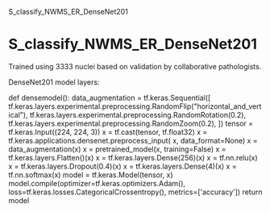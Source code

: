 S_classify_NWMS_ER_DenseNet201
# S_classify_NWMS_ER_DenseNet201

Trained using 3333 nuclei based on validation by collaborative pathologists.

DenseNet201 model layers:

def densemodel():
    data_augmentation = tf.keras.Sequential([
        tf.keras.layers.experimental.preprocessing.RandomFlip("horizontal_and_vertical"),
        tf.keras.layers.experimental.preprocessing.RandomRotation(0.2),
        tf.keras.layers.experimental.preprocessing.RandomZoom(0.2),
    ])
    tensor = tf.keras.Input((224, 224, 3))
    x = tf.cast(tensor, tf.float32)
    x = tf.keras.applications.densenet.preprocess_input(
        x, data_format=None)
    x = data_augmentation(x)
    x = pretrained_model(x, training=False)
    x = tf.keras.layers.Flatten()(x)
    x = tf.keras.layers.Dense(256)(x)
    x = tf.nn.relu(x)
    x = tf.keras.layers.Dropout(0.4)(x)
    x = tf.keras.layers.Dense(4)(x)
    x = tf.nn.softmax(x)
    model = tf.keras.Model(tensor, x)
    model.compile(optimizer=tf.keras.optimizers.Adam(),
                  loss=tf.keras.losses.CategoricalCrossentropy(),
                  metrics=['accuracy'])
    return model
    
